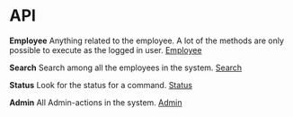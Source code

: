 API
===

**Employee**
Anything related to the employee. A lot of the methods are only possible to execute as the logged in user.
[Employee](/docs/api/employee/employee.md)

**Search**
Search among all the employees in the system.
[Search](/docs/api/search/search.md)

**Status**
Look for the status for a command.
[Status](/docs/api/status/status.md)

**Admin**
All Admin-actions in the system.
[Admin](/docs/api/admin/admin.md)
